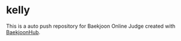 # kelly
This is a auto push repository for Baekjoon Online Judge created with [BaekjoonHub](https://github.com/BaekjoonHub/BaekjoonHub).
